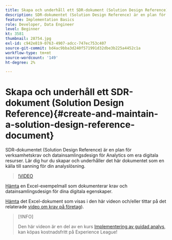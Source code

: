 ```yaml
---
title: Skapa och underhåll ett SDR-dokument (Solution Design Reference)
description: SDR-dokumentet (Solution Design Reference) är en plan för verksamhetskrav och datainsamlingsdesign för Analytics om era digitala resurser. Lär dig hur du skapar och underhåller det här dokumentet som en källa till sanning för din analyslösning.
feature: Implementation Basics
role: Developer, Data Engineer
level: Beginner
kt: 3581
thumbnail: 28754.jpg
exl-id: c942e819-0763-4907-adcc-747ec753c407
source-git-commit: bd4ac9bba3d240f571991d32dbe3b225a4452c1a
workflow-type: tm+mt
source-wordcount: '149'
ht-degree: 2%

---
```


# Skapa och underhåll ett SDR-dokument (Solution Design Reference){#create-and-maintain-a-solution-design-reference-document}

SDR-dokumentet (Solution Design Reference) är en plan för verksamhetskrav och datainsamlingsdesign för Analytics om era digitala resurser. Lär dig hur du skapar och underhåller det här dokumentet som en källa till sanning för din analyslösning.

>[!VIDEO](https://video.tv.adobe.com/v/28754/?quality=12)

[Hämta](assets/aa-implementation-playbook.xlsx) en Excel-exempelmall som dokumenterar krav och datainsamlingsdesign för dina digitala egenskaper.

[Hämta](assets/geometrixx-clothiers-brd-sdr.xlsx) det Excel-dokument som visas i den här videon och/eller tittar på det relaterade [video om krav på företag](creating-a-business-requirements-document.md)).

>[!INFO]
>
> Den här videon är en del av en kurs [Implementering av guidad analys](https://experienceleague.adobe.com/?recommended=Analytics-D-1-2019.1), kan köpas kostnadsfritt på Experience League!
